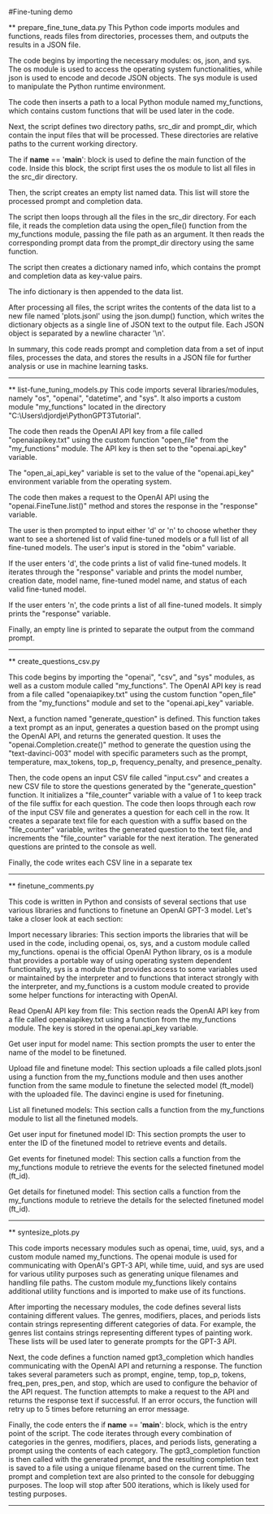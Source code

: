#Fine-tuning demo

** prepare_fine_tune_data.py
This Python code imports modules and functions, reads files from directories, processes them, and outputs the results in a JSON file.

The code begins by importing the necessary modules: os, json, and sys. The os module is used to access the operating system functionalities, while json is 
used to encode and decode JSON objects. The sys module is used to manipulate the Python runtime environment.

The code then inserts a path to a local Python module named my_functions, which contains custom functions that will be used later in the code.

Next, the script defines two directory paths, src_dir and prompt_dir, which contain the input files that will be processed. These directories are relative 
paths to the current working directory.

The if __name__ == '__main__': block is used to define the main function of the code. Inside this block, the script first uses the os module to list all files
 in the src_dir directory.

Then, the script creates an empty list named data. This list will store the processed prompt and completion data.

The script then loops through all the files in the src_dir directory. For each file, it reads the completion data using the open_file() function from the 
my_functions module, passing the file path as an argument. It then reads the corresponding prompt data from the prompt_dir directory using the same function.

The script then creates a dictionary named info, which contains the prompt and completion data as key-value pairs.

The info dictionary is then appended to the data list.

After processing all files, the script writes the contents of the data list to a new file named 'plots.jsonl' using the json.dump() function, which writes the
 dictionary objects as a single line of JSON text to the output file. Each JSON object is separated by a newline character '\n'.

In summary, this code reads prompt and completion data from a set of input files, processes the data, and stores the results in a JSON file for further 
analysis or use in machine learning tasks.
***********

** list-fune_tuning_models.py
This code imports several libraries/modules, namely "os", "openai", "datetime", and "sys". It also imports a custom module "my_functions" located in the 
directory "C:\Users\djordje\PythonGPT3Tutorial".

The code then reads the OpenAI API key from a file called "openaiapikey.txt" using the custom function "open_file" from the "my_functions" module. The API key
 is then set to the "openai.api_key" variable.

The "open_ai_api_key" variable is set to the value of the "openai.api_key" environment variable from the operating system.

The code then makes a request to the OpenAI API using the "openai.FineTune.list()" method and stores the response in the "response" variable.

The user is then prompted to input either 'd' or 'n' to choose whether they want to see a shortened list of valid fine-tuned models or a full list of all 
fine-tuned models. The user's input is stored in the "obim" variable.

If the user enters 'd', the code prints a list of valid fine-tuned models. It iterates through the "response" variable and prints the model number, creation 
date, model name, fine-tuned model name, and status of each valid fine-tuned model.

If the user enters 'n', the code prints a list of all fine-tuned models. It simply prints the "response" variable.

Finally, an empty line is printed to separate the output from the command prompt.

***********

** create_questions_csv.py

This code begins by importing the "openai", "csv", and "sys" modules, as well as a custom module called "my_functions". The OpenAI API key is read from a file
 called "openaiapikey.txt" using the custom function "open_file" from the "my_functions" module and set to the "openai.api_key" variable.

Next, a function named "generate_question" is defined. This function takes a text prompt as an input, generates a question based on the prompt using the 
OpenAI API, and returns the generated question. It uses the "openai.Completion.create()" method to generate the question using the "text-davinci-003" model 
with specific parameters such as the prompt, temperature, max_tokens, top_p, frequency_penalty, and presence_penalty.

Then, the code opens an input CSV file called "input.csv" and creates a new CSV file to store the questions generated by the "generate_question" function. It 
initializes a "file_counter" variable with a value of 1 to keep track of the file suffix for each question. The code then loops through each row of the input 
CSV file and generates a question for each cell in the row. It creates a separate text file for each question with a suffix based on the "file_counter" 
variable, writes the generated question to the text file, and increments the "file_counter" variable for the next iteration. The generated questions are 
printed to the console as well.

Finally, the code writes each CSV line in a separate tex

******************


** finetune_comments.py

This code is written in Python and consists of several sections that use various libraries and functions to finetune an OpenAI GPT-3 model. Let's take a 
closer look at each section:

Import necessary libraries: This section imports the libraries that will be used in the code, including openai, os, sys, and a custom module called 
my_functions. openai is the official OpenAI Python library, os is a module that provides a portable way of using operating system dependent functionality, sys
 is a module that provides access to some variables used or maintained by the interpreter and to functions that interact strongly with the interpreter, and 
my_functions is a custom module created to provide some helper functions for interacting with OpenAI.

Read OpenAI API key from file: This section reads the OpenAI API key from a file called openaiapikey.txt using a function from the my_functions module. The 
key is stored in the openai.api_key variable.

Get user input for model name: This section prompts the user to enter the name of the model to be finetuned.

Upload file and finetune model: This section uploads a file called plots.jsonl using a function from the my_functions module and then uses another function 
from the same module to finetune the selected model (ft_model) with the uploaded file. The davinci engine is used for finetuning.

List all finetuned models: This section calls a function from the my_functions module to list all the finetuned models.

Get user input for finetuned model ID: This section prompts the user to enter the ID of the finetuned model to retrieve events and details.

Get events for finetuned model: This section calls a function from the my_functions module to retrieve the events for the selected finetuned model (ft_id).

Get details for finetuned model: This section calls a function from the my_functions module to retrieve the details for the selected finetuned model (ft_id).

********************

** syntesize_plots.py

This code imports necessary modules such as openai, time, uuid, sys, and a custom module named my_functions. The openai module is used for communicating with 
OpenAI's GPT-3 API, while time, uuid, and sys are used for various utility purposes such as generating unique filenames and handling file paths. The custom 
module my_functions likely contains additional utility functions and is imported to make use of its functions.

After importing the necessary modules, the code defines several lists containing different values. The genres, modifiers, places, and periods lists contain 
strings representing different categories of data. For example, the genres list contains strings representing different types of painting work. These lists 
will be used later to generate prompts for the GPT-3 API.

Next, the code defines a function named gpt3_completion which handles communicating with the OpenAI API and returning a response. The function takes several 
parameters such as prompt, engine, temp, top_p, tokens, freq_pen, pres_pen, and stop, which are used to configure the behavior of the API request. The 
function attempts to make a request to the API and returns the response text if successful. If an error occurs, the function will retry up to 5 times before 
returning an error message.

Finally, the code enters the if __name__ == '__main__': block, which is the entry point of the script. The code iterates through every combination of 
categories in the genres, modifiers, places, and periods lists, generating a prompt using the contents of each category. The gpt3_completion function is then 
called with the generated prompt, and the resulting completion text is saved to a file using a unique filename based on the current time. The prompt and 
completion text are also printed to the console for debugging purposes. The loop will stop after 500 iterations, which is likely used for testing purposes.

******************